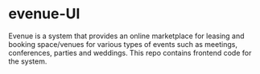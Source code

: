 # evenue-UI
Evenue is a system that provides an online marketplace for leasing and booking space/venues for various types of events such as meetings, conferences, parties and weddings. This repo contains frontend code for the system.
